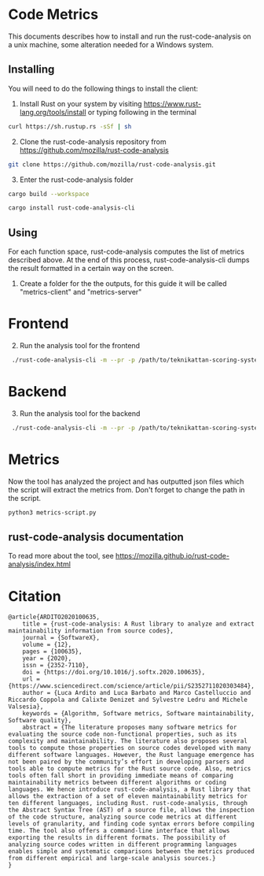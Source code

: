 # Code Metrics

This documents describes how to install and run the rust-code-analysis on a unix machine, some alteration needed for a Windows system.

## Installing

You will need to do the following things to install the client:

1. Install Rust on your system by visiting https://www.rust-lang.org/tools/install or typing following in the terminal

```bash
curl https://sh.rustup.rs -sSf | sh
```

2. Clone the rust-code-analysis repository from https://github.com/mozilla/rust-code-analysis

```bash
git clone https://github.com/mozilla/rust-code-analysis.git
```

3. Enter the rust-code-analysis folder

```bash
cargo build --workspace

cargo install rust-code-analysis-cli
```

## Using

For each function space, rust-code-analysis computes the list of metrics described above. At the end of this process, rust-code-analysis-cli dumps the result formatted in a certain way on the screen.

1. Create a folder for the the outputs, for this guide it will be called "metrics-client" and "metrics-server"

# Frontend

2. Run the analysis tool for the frontend

```bash
 ./rust-code-analysis-cli -m --pr -p /path/to/teknikattan-scoring-system/client/src -o /path/to/metrics-client -O json
```

# Backend

3. Run the analysis tool for the backend

```bash
 ./rust-code-analysis-cli -m --pr -p /path/to/teknikattan-scoring-system/server/app -o /path/to/metrics-server -O json
```

# Metrics

Now the tool has analyzed the project and has outputted json files which the script will extract the metrics from.
Don't forget to change the path in the script.

```bash
python3 metrics-script.py
```

## rust-code-analysis documentation

To read more about the tool, see https://mozilla.github.io/rust-code-analysis/index.html

# Citation

```
@article{ARDITO2020100635,
    title = {rust-code-analysis: A Rust library to analyze and extract maintainability information from source codes},
    journal = {SoftwareX},
    volume = {12},
    pages = {100635},
    year = {2020},
    issn = {2352-7110},
    doi = {https://doi.org/10.1016/j.softx.2020.100635},
    url = {https://www.sciencedirect.com/science/article/pii/S2352711020303484},
    author = {Luca Ardito and Luca Barbato and Marco Castelluccio and Riccardo Coppola and Calixte Denizet and Sylvestre Ledru and Michele Valsesia},
    keywords = {Algorithm, Software metrics, Software maintainability, Software quality},
    abstract = {The literature proposes many software metrics for evaluating the source code non-functional properties, such as its complexity and maintainability. The literature also proposes several tools to compute those properties on source codes developed with many different software languages. However, the Rust language emergence has not been paired by the community’s effort in developing parsers and tools able to compute metrics for the Rust source code. Also, metrics tools often fall short in providing immediate means of comparing maintainability metrics between different algorithms or coding languages. We hence introduce rust-code-analysis, a Rust library that allows the extraction of a set of eleven maintainability metrics for ten different languages, including Rust. rust-code-analysis, through the Abstract Syntax Tree (AST) of a source file, allows the inspection of the code structure, analyzing source code metrics at different levels of granularity, and finding code syntax errors before compiling time. The tool also offers a command-line interface that allows exporting the results in different formats. The possibility of analyzing source codes written in different programming languages enables simple and systematic comparisons between the metrics produced from different empirical and large-scale analysis sources.}
}
```
